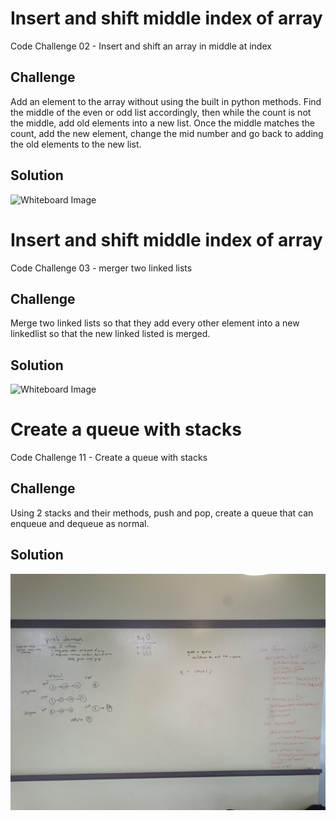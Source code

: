 # Insert and shift middle index of array
Code Challenge 02 - Insert and shift an array in middle at index

## Challenge
Add an element to the array without using the built in python methods. Find the middle of the even or odd list accordingly, then while the count is not the middle, add old elements into a new list. Once the middle matches the count, add the new element, change the mid number and go back to adding the old elements to the new list. 

## Solution
![Whiteboard Image](../../assets/array_shift.jpg)

# Insert and shift middle index of array
Code Challenge 03 - merger two linked lists

## Challenge
Merge two linked lists so that they add every other element into a new linkedlist so that the new linked listed is merged. 

## Solution
![Whiteboard Image](../../assets/ll_merge.jpg)


# Create a queue with stacks
Code Challenge 11 - Create a queue with stacks

## Challenge
Using 2 stacks and their methods, push and pop, create a queue that can enqueue and dequeue as normal. 

## Solution
![Whiteboard Image](../../assets/queue_w_stacks.jpg)